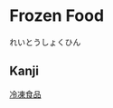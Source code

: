 # Frozen Food
れいとうしょくひん

## Kanji
[冷](../Kanji/kanji-dict/冷.md)[凍](../Kanji/kanji-dict/凍.md)[食](../Kanji/kanji-dict/食.md)[品](../Kanji/kanji-dict/品.md)